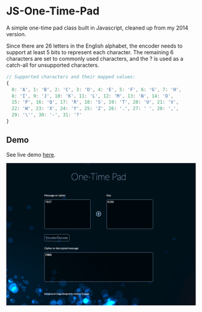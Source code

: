 JS-One-Time-Pad
===============

A simple one-time pad class built in Javascript, cleaned up
from my 2014 version.

Since there are 26 letters in the English alphabet, the encoder
needs to support at least 5 bits to represent each character.
The remaining 6 characters are set to commonly used characters,
and the ? is used as a catch-all for unsupported characters.

```js
// Supported characters and their mapped values:
{
  0: 'A', 1: 'B', 2: 'C', 3: 'D', 4: 'E', 5: 'F', 6: 'G', 7: 'H',
  8: 'I', 9: 'J', 10: 'K', 11: 'L', 12: 'M', 13: 'N', 14: 'O',
  15: 'P', 16: 'Q', 17: 'R', 18: 'S', 19: 'T', 20: 'U', 21: 'V',
  22: 'W', 23: 'X', 24: 'Y', 25: 'Z', 26: '.', 27: ' ', 28: ',',
  29: '\'', 30: '-', 31: '?'
}
```

## Demo

See live demo [here](http://ikcede.github.io/JS-One-Time-Pad/).

![Screenshot](demo-assets/screenshot.png)